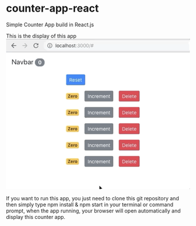 # counter-app-react

Simple Counter App build in React.js

This is the display of this app <br>
![](counter-app-react.gif)

If you want to run this app, you just need to clone this git repository and then simply type npm install & npm start in your terminal or command prompt, when the app running, your browser will open automatically and display this counter app.
